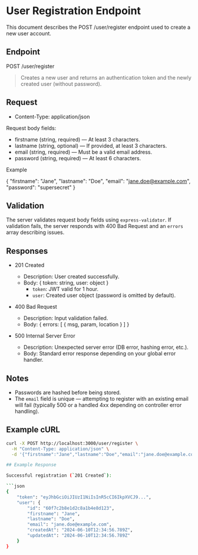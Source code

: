 # User Registration Endpoint

This document describes the POST /user/register endpoint used to create a new user account.

## Endpoint

POST /user/register

> Creates a new user and returns an authentication token and the newly created user (without password).

## Request

- Content-Type: application/json

Request body fields:

- firstname (string, required) — At least 3 characters.
- lastname (string, optional) — If provided, at least 3 characters.
- email (string, required) — Must be a valid email address.
- password (string, required) — At least 6 characters.

Example

{
  "firstname": "Jane",
  "lastname": "Doe",
  "email": "jane.doe@example.com",
  "password": "supersecret"
}

## Validation

The server validates request body fields using `express-validator`. If validation fails, the server responds with 400 Bad Request and an `errors` array describing issues.

## Responses

- 201 Created
  - Description: User created successfully.
  - Body: { token: string, user: object }
    - `token`: JWT valid for 1 hour.
    - `user`: Created user object (password is omitted by default).

- 400 Bad Request
  - Description: Input validation failed.
  - Body: { errors: [ { msg, param, location } ] }

- 500 Internal Server Error
  - Description: Unexpected server error (DB error, hashing error, etc.).
  - Body: Standard error response depending on your global error handler.

## Notes

- Passwords are hashed before being stored.
- The `email` field is unique — attempting to register with an existing email will fail (typically 500 or a handled 4xx depending on controller error handling).

## Example cURL

```bash
curl -X POST http://localhost:3000/user/register \
  -H "Content-Type: application/json" \
  -d '{"firstname":"Jane","lastname":"Doe","email":"jane.doe@example.com","password":"supersecret"}'

## Example Response

Successful registration (`201 Created`):

```json
{
    "token": "eyJhbGciOiJIUzI1NiIsInR5cCI6IkpXVCJ9...",
    "user": {
        "id": "60f7c2b8e1d2c8a1b4e8d123",
        "firstname": "Jane",
        "lastname": "Doe",
        "email": "jane.doe@example.com",
        "createdAt": "2024-06-10T12:34:56.789Z",
        "updatedAt": "2024-06-10T12:34:56.789Z"
    }
}
```
